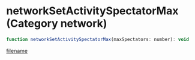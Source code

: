 # networkSetActivitySpectatorMax (Category network)

```js
function networkSetActivitySpectatorMax(maxSpectators: number): void
```

[filename](networkSetActivitySpectatorMax_m.md ':include')